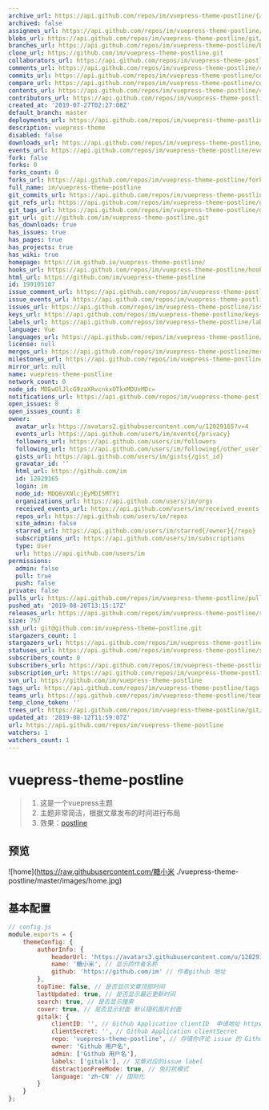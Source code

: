 ```yaml
---
archive_url: https://api.github.com/repos/im/vuepress-theme-postline/{archive_format}{/ref}
archived: false
assignees_url: https://api.github.com/repos/im/vuepress-theme-postline/assignees{/user}
blobs_url: https://api.github.com/repos/im/vuepress-theme-postline/git/blobs{/sha}
branches_url: https://api.github.com/repos/im/vuepress-theme-postline/branches{/branch}
clone_url: https://github.com/im/vuepress-theme-postline.git
collaborators_url: https://api.github.com/repos/im/vuepress-theme-postline/collaborators{/collaborator}
comments_url: https://api.github.com/repos/im/vuepress-theme-postline/comments{/number}
commits_url: https://api.github.com/repos/im/vuepress-theme-postline/commits{/sha}
compare_url: https://api.github.com/repos/im/vuepress-theme-postline/compare/{base}...{head}
contents_url: https://api.github.com/repos/im/vuepress-theme-postline/contents/{+path}
contributors_url: https://api.github.com/repos/im/vuepress-theme-postline/contributors
created_at: '2019-07-27T02:27:08Z'
default_branch: master
deployments_url: https://api.github.com/repos/im/vuepress-theme-postline/deployments
description: vuepress-theme
disabled: false
downloads_url: https://api.github.com/repos/im/vuepress-theme-postline/downloads
events_url: https://api.github.com/repos/im/vuepress-theme-postline/events
fork: false
forks: 0
forks_count: 0
forks_url: https://api.github.com/repos/im/vuepress-theme-postline/forks
full_name: im/vuepress-theme-postline
git_commits_url: https://api.github.com/repos/im/vuepress-theme-postline/git/commits{/sha}
git_refs_url: https://api.github.com/repos/im/vuepress-theme-postline/git/refs{/sha}
git_tags_url: https://api.github.com/repos/im/vuepress-theme-postline/git/tags{/sha}
git_url: git://github.com/im/vuepress-theme-postline.git
has_downloads: true
has_issues: true
has_pages: true
has_projects: true
has_wiki: true
homepage: https://im.github.io/vuepress-theme-postline/
hooks_url: https://api.github.com/repos/im/vuepress-theme-postline/hooks
html_url: https://github.com/im/vuepress-theme-postline
id: 199105107
issue_comment_url: https://api.github.com/repos/im/vuepress-theme-postline/issues/comments{/number}
issue_events_url: https://api.github.com/repos/im/vuepress-theme-postline/issues/events{/number}
issues_url: https://api.github.com/repos/im/vuepress-theme-postline/issues{/number}
keys_url: https://api.github.com/repos/im/vuepress-theme-postline/keys{/key_id}
labels_url: https://api.github.com/repos/im/vuepress-theme-postline/labels{/name}
language: Vue
languages_url: https://api.github.com/repos/im/vuepress-theme-postline/languages
license: null
merges_url: https://api.github.com/repos/im/vuepress-theme-postline/merges
milestones_url: https://api.github.com/repos/im/vuepress-theme-postline/milestones{/number}
mirror_url: null
name: vuepress-theme-postline
network_count: 0
node_id: MDEwOlJlcG9zaXRvcnkxOTkxMDUxMDc=
notifications_url: https://api.github.com/repos/im/vuepress-theme-postline/notifications{?since,all,participating}
open_issues: 8
open_issues_count: 8
owner:
  avatar_url: https://avatars2.githubusercontent.com/u/12029165?v=4
  events_url: https://api.github.com/users/im/events{/privacy}
  followers_url: https://api.github.com/users/im/followers
  following_url: https://api.github.com/users/im/following{/other_user}
  gists_url: https://api.github.com/users/im/gists{/gist_id}
  gravatar_id: ''
  html_url: https://github.com/im
  id: 12029165
  login: im
  node_id: MDQ6VXNlcjEyMDI5MTY1
  organizations_url: https://api.github.com/users/im/orgs
  received_events_url: https://api.github.com/users/im/received_events
  repos_url: https://api.github.com/users/im/repos
  site_admin: false
  starred_url: https://api.github.com/users/im/starred{/owner}{/repo}
  subscriptions_url: https://api.github.com/users/im/subscriptions
  type: User
  url: https://api.github.com/users/im
permissions:
  admin: false
  pull: true
  push: false
private: false
pulls_url: https://api.github.com/repos/im/vuepress-theme-postline/pulls{/number}
pushed_at: '2019-08-20T13:15:17Z'
releases_url: https://api.github.com/repos/im/vuepress-theme-postline/releases{/id}
size: 757
ssh_url: git@github.com:im/vuepress-theme-postline.git
stargazers_count: 1
stargazers_url: https://api.github.com/repos/im/vuepress-theme-postline/stargazers
statuses_url: https://api.github.com/repos/im/vuepress-theme-postline/statuses/{sha}
subscribers_count: 0
subscribers_url: https://api.github.com/repos/im/vuepress-theme-postline/subscribers
subscription_url: https://api.github.com/repos/im/vuepress-theme-postline/subscription
svn_url: https://github.com/im/vuepress-theme-postline
tags_url: https://api.github.com/repos/im/vuepress-theme-postline/tags
teams_url: https://api.github.com/repos/im/vuepress-theme-postline/teams
temp_clone_token: ''
trees_url: https://api.github.com/repos/im/vuepress-theme-postline/git/trees{/sha}
updated_at: '2019-08-12T11:59:07Z'
url: https://api.github.com/repos/im/vuepress-theme-postline
watchers: 1
watchers_count: 1
---
```


# vuepress-theme-postline

> 1. 这是一个vuepress主题
> 2. 主题非常简洁，根据文章发布的时间进行布局
> 3. 效果：[postline](https://im.github.io/vuepress-theme-postline/) 


## 预览

![home](https://raw.githubusercontent.com/糖小米 ./vuepress-theme-postline/master/images/home.jpg)


## 基本配置

```javascript
// config.js
module.exports = {
    themeConfig: {
        authorInfo: {
            headerUrl: 'https://avatars3.githubusercontent.com/u/12029165?s=460&v=4', // 显示的作者头像
            name: '糖小米', // 显示的作者名称
            github: 'https://github.com/im' // 作者github 地址
        },
        topTime: false, // 是否显示文章顶部时间
        lastUpdated: true, // 是否显示最近更新时间
        search: true, // 是否显示搜索
        cover: true, // 是否显示封面 默认随机图片封面
        gitalk: {
            clientID: '', // Github Application clientID  申请地址 https://github.com/settings/developers
            clientSecret: '', // Github Application clientSecret
            repo: 'vuepress-theme-postline', // 存储你评论 issue 的 Github 仓库名
            owner: 'Github 用户名', 
            admin: ['Github 用户名'],
            labels: ['gitalk'], // 文章对应的issue label
            distractionFreeMode: true, // 免打扰模式
            language: 'zh-CN' // 国际化
        }
    }
};
```